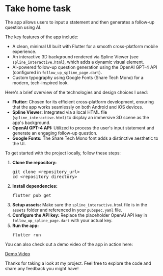 <!DOCTYPE html>
<html lang="en">
<head>
</head>
<body>
  <h1>Take home task</h1>
  <p> The app allows users to input a statement and then generates a follow-up question using AI.</p>
  
  <p>The key features of the app include:</p>
  <ul>
    <li>A clean, minimal UI built with Flutter for a smooth cross-platform mobile experience.</li>
    <li>An interactive 3D background rendered via Spline Viewer (see <code>spline_interactive.html</code>), which adds a dynamic visual element.</li>
    <li>AI-powered follow-up question generation using the OpenAI GPT-4 API (configured in <code>follow_up_spline_page.dart</code>).</li>
    <li>Custom typography using Google Fonts (Share Tech Mono) for a modern, tech-inspired look.</li>
  </ul>
  
  <p>Here's a brief overview of the technologies and design choices I used:</p>
  <ul>
    <li><strong>Flutter:</strong> Chosen for its efficient cross-platform development, ensuring that the app works seamlessly on both Android and iOS devices.</li>
    <li><strong>Spline Viewer:</strong> Integrated via a local HTML file (<code>spline_interactive.html</code>) to display an immersive 3D scene as the app's background.</li>
    <li><strong>OpenAI GPT-4 API:</strong> Utilized to process the user's input statement and generate an engaging follow-up question.</li>
    <li><strong>Google Fonts:</strong> The Share Tech Mono font adds a distinctive aesthetic to the UI.</li>
  </ul>
  
  <p>To get started with the project locally, follow these steps:</p>
  <ol>
    <li><strong>Clone the repository:</strong>
      <pre>git clone &lt;repository_url&gt;
cd &lt;repository_directory&gt;</pre>
    </li>
    <li><strong>Install dependencies:</strong>
      <pre>flutter pub get</pre>
    </li>
    <li><strong>Setup assets:</strong> Make sure the <code>spline_interactive.html</code> file is in the <code>assets</code> folder and referenced in your <code>pubspec.yaml</code> file.</li>
    <li><strong>Configure the API key:</strong> Replace the placeholder OpenAI API key in <code>follow_up_spline_page.dart</code> with your actual key.</li>
    <li><strong>Run the app:</strong>
      <pre>flutter run</pre>
    </li>
  </ol>
  
  <p>You can also check out a demo video of the app in action here:</p>
  <p><a href="https://drive.google.com/drive/folders/15Mp_CiWGuIJEcmgP-wZc394fTBjb9jw-?usp=sharing" target="_blank">Demo Video</a></p>
  
  <p>Thanks for taking a look at my project. Feel free to explore the code and share any feedback you might have!</p>
</body>
</html>
